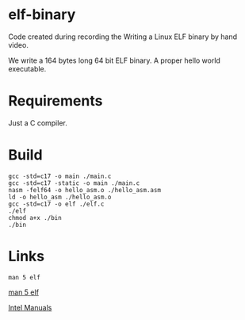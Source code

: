 # elf-binary
Code created during recording the Writing a Linux ELF binary by hand video.

We write a 164 bytes long 64 bit ELF binary. A proper hello world executable.

# Requirements
Just a C compiler.

# Build
```
gcc -std=c17 -o main ./main.c
gcc -std=c17 -static -o main ./main.c
nasm -felf64 -o hello_asm.o ./hello_asm.asm
ld -o hello_asm ./hello_asm.o
gcc -std=c17 -o elf ./elf.c
./elf
chmod a+x ./bin
./bin
```

# Links
```
man 5 elf
```
[man 5 elf](https://www.man7.org/linux/man-pages/man5/elf.5.html)


[Intel Manuals](https://www.intel.com/content/www/us/en/developer/articles/technical/intel-sdm.html)
